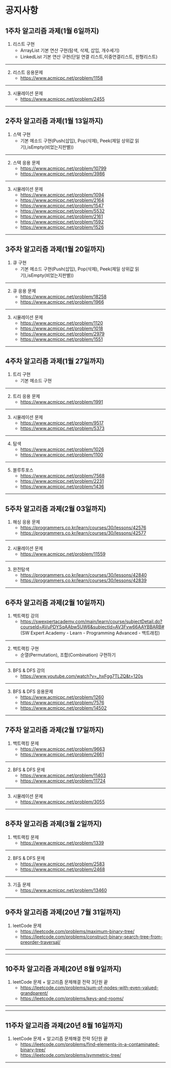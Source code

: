 공지사항
=======
1주차 알고리즘 과제(1월 6일까지)
-----
1. 리스트 구현
	+ ArrayList 기본 연산 구현(탐색, 삭제, 삽입, 개수세기)
	+ LinkedList 기본 연산 구현(단일 연결 리스트,이중연결리스트, 원형리스트)
*****
2. 리스트 응용문제
	+ https://www.acmicpc.net/problem/1158
*****
3. 시뮬레이션 문제
	+ https://www.acmicpc.net/problem/2455
*****

2주차 알고리즘 과제(1월 13일까지)
-----
1. 스택 구현
	+ 기본 메소드 구현(Push(삽입), Pop(삭제), Peek(제일 상위값 읽기),isEmpty(비었는지판별))
*****
2. 스택 응용 문제
	+ https://www.acmicpc.net/problem/10799
	+ https://www.acmicpc.net/problem/3986
*****
3. 시뮬레이션 문제
	+ https://www.acmicpc.net/problem/1094
	+ https://www.acmicpc.net/problem/2164
	+ https://www.acmicpc.net/problem/1547
	+ https://www.acmicpc.net/problem/5532
	+ https://www.acmicpc.net/problem/2161
	+ https://www.acmicpc.net/problem/1592
	+ https://www.acmicpc.net/problem/1526
*****

3주차 알고리즘 과제(1월 20일까지)
-----
1. 큐 구현
	+ 기본 메소드 구현(Push(삽입), Pop(삭제), Peek(제일 상위값 읽기),isEmpty(비었는지판별))
*****
2. 큐 응용 문제
	+ https://www.acmicpc.net/problem/18258
	+ https://www.acmicpc.net/problem/1966
*****
3. 시뮬레이션 문제
	+ https://www.acmicpc.net/problem/1120
	+ https://www.acmicpc.net/problem/1018
	+ https://www.acmicpc.net/problem/2979
	+ https://www.acmicpc.net/problem/1551
*****

4주차 알고리즘 과제(1월 27일까지)
-----
1. 트리 구현
	+ 기본 메소드 구현
*****
2. 트리 응용 문제
	+ https://www.acmicpc.net/problem/1991
*****
3. 시뮬레이션 문제
	+ https://www.acmicpc.net/problem/9517
	+ https://www.acmicpc.net/problem/5373
*****
4. 탐색
	+ https://www.acmicpc.net/problem/1026
	+ https://www.acmicpc.net/problem/1100
*****
5. 블루투포스 
	+ https://www.acmicpc.net/problem/7568
	+ https://www.acmicpc.net/problem/2231
	+ https://www.acmicpc.net/problem/1436
*****
	
5주차 알고리즘 과제(2월 03일까지)
-----
1. 해싱 응용 문제
	+ https://programmers.co.kr/learn/courses/30/lessons/42576
	+ https://programmers.co.kr/learn/courses/30/lessons/42577
*****
2. 시뮬레이션 문제
	+ https://www.acmicpc.net/problem/11559
*****
3. 완전탐색
	+ https://programmers.co.kr/learn/courses/30/lessons/42840
	+ https://programmers.co.kr/learn/courses/30/lessons/42839
*****

6주차 알고리즘 과제(2월 10일까지)
-----
1. 백트랙킹 강의 
	+ https://swexpertacademy.com/main/learn/course/subjectDetail.do?courseId=AVuPDYSqAAbw5UW6&subjectId=AV3Fvw66AAYBBARB# (SW Expert Academy - Learn - Programming Advanced - 백트래킹)
*****
2. 백트랙킹 구현
	+ 순열(Permutation), 조합(Combination) 구현하기
*****
3. BFS & DFS 강의
	+ https://www.youtube.com/watch?v=_hxFgg7TLZQ&t=120s
*****
3. BFS & DFS 응용문제
	+ https://www.acmicpc.net/problem/1260
	+ https://www.acmicpc.net/problem/7576
	+ https://www.acmicpc.net/problem/14502
*****
7주차 알고리즘 과제(2월 17일까지)
-----

1. 백트랙킹 문제
	+ https://www.acmicpc.net/problem/9663
	+ https://www.acmicpc.net/problem/2661
*****
2. BFS & DFS 문제
	+ https://www.acmicpc.net/problem/11403
	+ https://www.acmicpc.net/problem/11724
*****
3. 시뮬레이션 문제
	+ https://www.acmicpc.net/problem/3055
*****
8주차 알고리즘 과제(3월 2일까지)
-----

1. 백트랙킹 문제
	+ https://www.acmicpc.net/problem/1339
*****
2. BFS & DFS 문제
	+ https://www.acmicpc.net/problem/2583
	+ https://www.acmicpc.net/problem/2468
*****
3. 기출 문제
	+ https://www.acmicpc.net/problem/13460
	
*****
9주차 알고리즘 과제(20년 7월 31일까지)
-----

1. leetCode 문제
	+ https://leetcode.com/problems/maximum-binary-tree/
	+ https://leetcode.com/problems/construct-binary-search-tree-from-preorder-traversal/
*****

*****
10주차 알고리즘 과제(20년 8월 9일까지)
-----

1. leetCode 문제
        + 알고리즘 문제해결 전략 3단원 끝
	+ https://leetcode.com/problems/sum-of-nodes-with-even-valued-grandparent/
	+ https://leetcode.com/problems/keys-and-rooms/
*****

*****
11주차 알고리즘 과제(20년 8월 16일까지)
-----

1. leetCode 문제
        + 알고리즘 문제해결 전략 5단원 끝
	+ https://leetcode.com/problems/find-elements-in-a-contaminated-binary-tree/
	+ https://leetcode.com/problems/symmetric-tree/
*****
